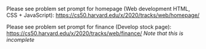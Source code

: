 Please see problem set prompt for homepage (Web development HTML, CSS + JavaScript):
https://cs50.harvard.edu/x/2020/tracks/web/homepage/

Please see problem set prompt for finance (Develop stock page):
https://cs50.harvard.edu/x/2020/tracks/web/finance/
*Note that this is incomplete*
